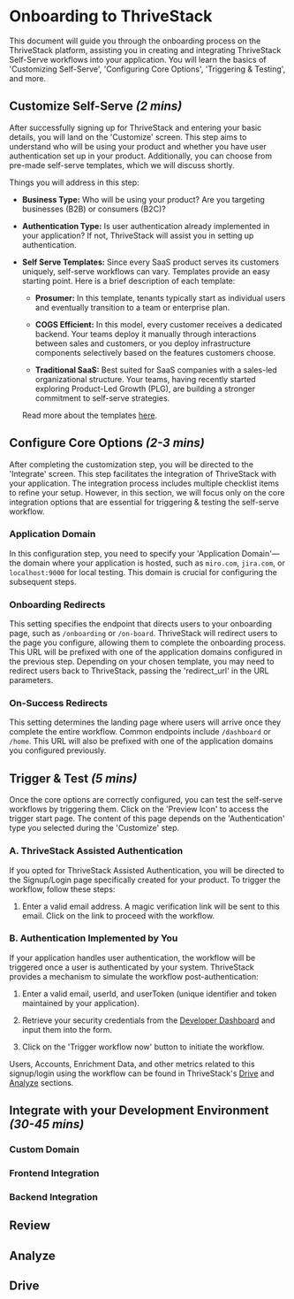 # Onboarding to ThriveStack

This document will guide you through the onboarding process on the ThriveStack platform, assisting you in creating and integrating 
ThriveStack Self-Serve workflows into your application. You will learn the basics of 'Customizing Self-Serve', 'Configuring Core Options',
'Triggering & Testing', and more.

## Customize Self-Serve _(2 mins)_

After successfully signing up for ThriveStack and entering your basic details, you will land on the 'Customize' screen. 
This step aims to understand who will be using your product and whether you have user authentication set up in your product. 
Additionally, you can choose from pre-made self-serve templates, which we will discuss shortly.

Things you will address in this step:

- **Business Type:** Who will be using your product? Are you targeting businesses (B2B) or consumers (B2C)?

- **Authentication Type:** Is user authentication already implemented in your application? If not, ThriveStack will assist you in setting up authentication.

- **Self Serve Templates:** Since every SaaS product serves its customers uniquely, self-serve workflows can vary. Templates provide an easy starting point. Here is a brief description of each template:
  - **Prosumer:** In this template, tenants typically start as individual users and eventually transition to a team or enterprise plan.

  - **COGS Efficient:** In this model, every customer receives a dedicated backend. Your teams deploy it manually through interactions between sales and customers, or you deploy infrastructure components selectively based on the features customers choose.

  - **Traditional SaaS:** Best suited for SaaS companies with a sales-led organizational structure. Your teams, having recently started exploring Product-Led Growth (PLG), are building a stronger commitment to self-serve strategies.

  Read more about the templates [here](https://resources.thrivestack.ai/p/announcing-self-serve-templates).

## Configure Core Options _(2-3 mins)_

After completing the customization step, you will be directed to the 'Integrate' screen. This step facilitates the integration of ThriveStack with your application. 
The integration process includes multiple checklist items to refine your setup. However, in this section, we will focus only on the core integration options that are 
essential for triggering & testing the self-serve workflow.

### Application Domain

In this configuration step, you need to specify your 'Application Domain'—the domain where your application is hosted, such as `miro.com`, `jira.com`, or `localhost:9000`
for local testing. This domain is crucial for configuring the subsequent steps.

### Onboarding Redirects

This setting specifies the endpoint that directs users to your onboarding page, such as `/onboarding` or `/on-board`. ThriveStack will redirect users to the page you 
configure, allowing them to complete the onboarding process. This URL will be prefixed with one of the application domains configured in the previous step. 
Depending on your chosen template, you may need to redirect users back to ThriveStack, passing the 'redirect_url' in the URL parameters.

### On-Success Redirects

This setting determines the landing page where users will arrive once they complete the entire workflow. Common endpoints include `/dashboard` or `/home`. 
This URL will also be prefixed with one of the application domains you configured previously.

## Trigger & Test _(5 mins)_

Once the core options are correctly configured, you can test the self-serve workflows by triggering them. Click on the 'Preview Icon' to access the trigger start page. The content of this page depends on the 'Authentication' type you selected during the 'Customize' step.

### A. ThriveStack Assisted Authentication

If you opted for ThriveStack Assisted Authentication, you will be directed to the Signup/Login page specifically created for your product. To trigger the workflow, follow these steps:

  1. Enter a valid email address. A magic verification link will be sent to this email. Click on the link to proceed with the workflow.

### B. Authentication Implemented by You

If your application handles user authentication, the workflow will be triggered once a user is authenticated by your system. ThriveStack provides a mechanism to simulate the workflow post-authentication:

  1. Enter a valid email, userId, and userToken (unique identifier and token maintained by your application).

  2. Retrieve your security credentials from the [Developer Dashboard](https://app.thrivestack.ai/build/api-keys) and input them into the form.

  3. Click on the 'Trigger workflow now' button to initiate the workflow.

Users, Accounts, Enrichment Data, and other metrics related to this signup/login using the workflow can be found in ThriveStack's [Drive](#drive) and [Analyze](#analyze) sections.

## Integrate with your Development Environment _(30-45 mins)_

### Custom Domain

### Frontend Integration

### Backend Integration

## Review

## Analyze

## Drive
